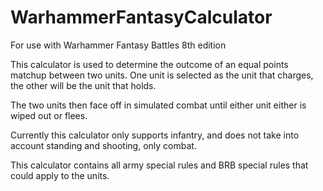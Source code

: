 # WarhammerFantasyCalculator
For use with Warhammer Fantasy Battles 8th edition

This calculator is used to determine the outcome of an equal points matchup between two units.
One unit is selected as the unit that charges, the other will be the unit that holds.

The two units then face off in simulated combat until either unit either is wiped out or flees.

Currently this calculator only supports infantry, and does not take into account standing and shooting, only combat.

This calculator contains all army special rules and BRB special rules that could apply to the units.
